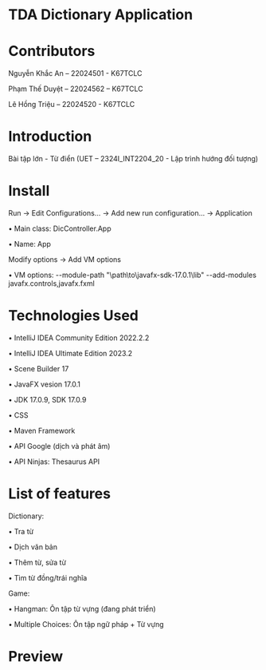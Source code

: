 # TDA Dictionary Application

# Contributors

Nguyễn Khắc An – 22024501 - K67TCLC

Phạm Thế Duyệt – 22024562 – K67TCLC

Lê Hồng Triệu – 22024520 - K67TCLC

# Introduction

Bài tập lớn - Từ điển (UET – 2324I_INT2204_20 - Lập trình hướng đối tượng)

# Install

Run -> Edit Configurations... -> Add new run configuration... -> Application

•	Main class: DicController.App

•	Name: App

Modify options -> Add VM options

•	VM options: --module-path "\path\to\javafx-sdk-17.0.1\lib" --add-modules javafx.controls,javafx.fxml

# Technologies Used

•	IntelliJ IDEA Community Edition 2022.2.2

•	IntelliJ IDEA Ultimate Edition 2023.2

•	Scene Builder 17

•	JavaFX vesion 17.0.1

•	JDK 17.0.9, SDK 17.0.9

•	CSS

•	Maven Framework

•	API Google (dịch và phát âm)

•	API Ninjas: Thesaurus API

# List of features

Dictionary:

•	Tra từ

•	Dịch văn bản

•	Thêm từ, sửa từ

•	Tìm từ đồng/trái nghĩa

Game:

•	Hangman: Ôn tập từ vựng (đang phát triển)

•	Multiple Choices: Ôn tập ngữ pháp + Từ vựng

# Preview

